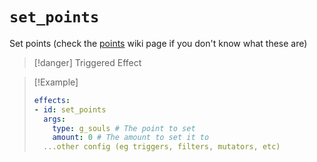 # `set_points`

Set points (check the [points](https://plugins.auxilor.io/effects/points) wiki page if you don't know what these are)

> [!danger] Triggered Effect

> [!Example]
> ```yaml
> effects:
> - id: set_points
>   args:
>     type: g_souls # The point to set
>     amount: 0 # The amount to set it to
>   ...other config (eg triggers, filters, mutators, etc)
> ```

